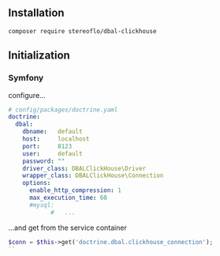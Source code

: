 ## Installation

```
composer require stereoflo/dbal-clickhouse
```

## Initialization
### Symfony
configure...
```yml
# config/packages/doctrine.yaml
doctrine:
  dbal:
    dbname:   default
    host:     localhost
    port:     8123
    user:     default
    password: ""
    driver_class: DBALClickHouse\Driver
    wrapper_class: DBALClickHouse\Connection
    options:
      enable_http_compression: 1
      max_execution_time: 60
      #mysql:
            #   ...
```
...and get from the service container
```php
$conn = $this->get('doctrine.dbal.clickhouse_connection');
``
